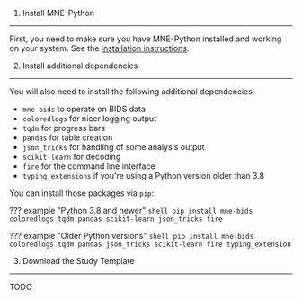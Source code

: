 1. Install MNE-Python
---------------------
First, you need to make sure you have MNE-Python installed and working on your
system. See the [installation instructions](https://mne.tools/stable/install/mne_python.html).

2. Install additional dependencies
----------------------------------
You will also need to install the following additional dependencies:

- `mne-bids` to operate on BIDS data
- `coloredlogs` for nicer logging output
- `tqdm` for progress bars
- `pandas` for table creation
- `json_tricks` for handling of some analysis output
- `scikit-learn` for decoding
- `fire` for the command line interface
- `typing_extensions` if you're using a Python version older than 3.8

You can install those packages via `pip`:

??? example "Python 3.8 and newer"
    ```shell
    pip install mne-bids coloredlogs tqdm pandas scikit-learn json_tricks fire
    ```

??? example "Older Python versions"
    ```shell
    pip install mne-bids coloredlogs tqdm pandas json_tricks scikit-learn fire typing_extension
    ```

3. Download the Study Template
------------------------------
TODO
